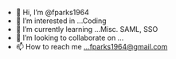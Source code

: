- 👋 Hi, I’m @fparks1964
- 👀 I’m interested in ...Coding
- 🌱 I’m currently learning ...Misc. SAML, SSO
- 💞️ I’m looking to collaborate on ...
- 📫 How to reach me ...fparks1964@gmail.com

<!---
fparks1964/fparks1964 is a ✨ special ✨ repository because its `README.md` (this file) appears on your GitHub profile.
You can click the Preview link to take a look at your changes.
--->
